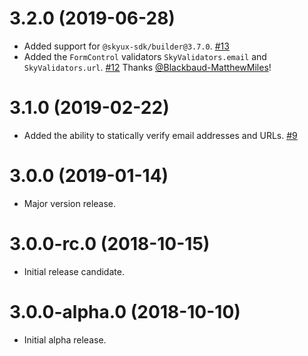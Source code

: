 # 3.2.0 (2019-06-28)

- Added support for `@skyux-sdk/builder@3.7.0`. [#13](https://github.com/blackbaud/skyux-validation/pull/13)
- Added the `FormControl` validators `SkyValidators.email` and `SkyValidators.url`. [#12](https://github.com/blackbaud/skyux-validation/pull/12) Thanks [@Blackbaud-MatthewMiles](https://github.com/Blackbaud-MatthewMiles)!

# 3.1.0 (2019-02-22)

- Added the ability to statically verify email addresses and URLs. [#9](https://github.com/blackbaud/skyux-validation/pull/9)

# 3.0.0 (2019-01-14)

- Major version release.

# 3.0.0-rc.0 (2018-10-15)

- Initial release candidate.

# 3.0.0-alpha.0 (2018-10-10)

- Initial alpha release.
